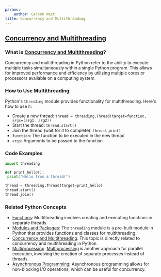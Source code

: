 ```yaml
---
params:
	author: Carson West
title: Concurrency and Multithreading
--- 
```

## [Concurrency and Multithreading](./../concurrency-and-multithreading/)

### What is [Concurrency and Multithreading](./../concurrency-and-multithreading/)?
Concurrency and multithreading in Python refer to the ability to execute multiple tasks simultaneously within a single Python program. This allows for improved performance and efficiency by utilizing multiple cores or processors available on a computing system.

### How to Use Multithreading
Python's `threading` module provides functionality for multithreading. Here's how to use it:

- Create a new thread: `thread = threading.Thread(target=function, args=(arg1, arg2))`
- Start the thread: `thread.start()`
- Join the thread (wait for it to complete): `thread.join()`
- `function`: The function to be executed in the new thread
- `args`: Arguments to be passed to the function

### Code Examples
```python
import threading

def print_hello():
 print("Hello from a thread!")

thread = threading.Thread(target=print_hello)
thread.start()
thread.join()
```

### Related Python Concepts

- [Functions](./../functions/): Multithreading involves creating and executing functions in separate threads.
- [Modules and Packages](./../modules-and-packages/): The `threading` module is a pre-built module in Python that provides functions and classes for multithreading.
- [Concurrency and Multithreading](./../concurrency-and-multithreading/): This topic is directly related to concurrency and multithreading in Python.
- [Multiprocessing](./../multiprocessing/): [Multiprocessing](./../multiprocessing/) is another approach for parallel execution, involving the creation of separate processes instead of threads.
- [Asynchronous Programming](./../asynchronous-programming/): Asynchronous programming allows for non-blocking I/O operations, which can be useful for concurrency.